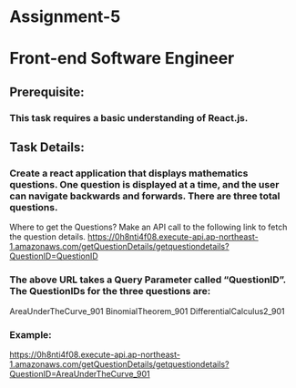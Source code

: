 # Assignment-5
# Front-end Software Engineer

## Prerequisite:
### This task requires a basic understanding of React.js. 
## Task Details:
### Create a react application that displays mathematics questions. One question is displayed at a time, and the user can navigate backwards and forwards. There are three total questions.

Where to get the Questions? 
Make an API call to the following link to fetch the question details. 
https://0h8nti4f08.execute-api.ap-northeast-1.amazonaws.com/getQuestionDetails/getquestiondetails?QuestionID=QuestionID 

### The above URL takes a Query Parameter called “QuestionID”. The QuestionIDs for the three questions are:
AreaUnderTheCurve_901
BinomialTheorem_901
DifferentialCalculus2_901

### Example:
https://0h8nti4f08.execute-api.ap-northeast-1.amazonaws.com/getQuestionDetails/getquestiondetails?QuestionID=AreaUnderTheCurve_901 
